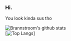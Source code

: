 ### Hi.

You look kinda sus tho

![Brannstroom's github stats](https://github-readme-stats.vercel.app/api?username=Brannstroom&theme=darcula&show_icons=true&count_private=true)
</br>
[![Top Langs](https://github-readme-stats.vercel.app/api/top-langs/?username=Brannstroom&show_icons=true&theme=vision-friendly-dark)]
